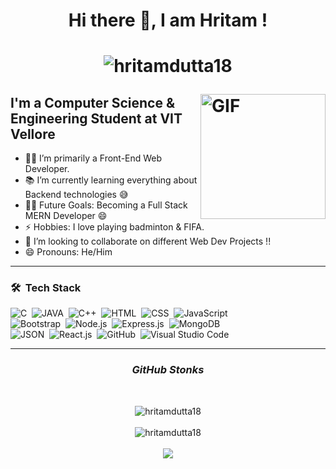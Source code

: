 <h1 align="center"><b>Hi there 👋, I am Hritam !</b><h1>
<p align="center"> 
  <img src="https://komarev.com/ghpvc/?username=hritamdutta18&label=Profile%20views&color=0e75b6&style=flat" alt="hritamdutta18"/>
</p>
  
<img align="right" alt="GIF" height="200px" src="https://media.giphy.com/media/du3J3cXyzhj75IOgvA/giphy.gif" />
  
## I'm a Computer Science & Engineering Student at VIT Vellore  

- 👨‍💻 I’m primarily a Front-End Web Developer.
- 📚 I’m currently learning everything about Backend technologies 😅
- 💪🏼 Future Goals: Becoming a Full Stack MERN Developer 😄
- ⚡ Hobbies: I love playing badminton & FIFA.
- 👯 I’m looking to collaborate on different Web Dev Projects !!
- 😄 Pronouns: He/Him

<hr>

### 🛠 &nbsp;Tech Stack

![C](https://img.shields.io/badge/-C-05122A?style=flat&logo=C&logoColor=A8B9CC)&nbsp;
![JAVA](https://img.shields.io/badge/-JAVA-05122A?style=flat&logo=JAVA&logoColor=A8B9CC)&nbsp;
![C++](https://img.shields.io/badge/-C++-05122A?style=flat&logo=C++&logoColor=A8B9CC)&nbsp;
![HTML](https://img.shields.io/badge/-HTML-05122A?style=flat&logo=HTML5)&nbsp;
![CSS](https://img.shields.io/badge/-CSS-05122A?style=flat&logo=CSS3&logoColor=1572B6)&nbsp;
![JavaScript](https://img.shields.io/badge/-JavaScript-05122A?style=flat&logo=javascript)\
![Bootstrap](https://img.shields.io/badge/-Bootstrap-05122A?style=flat&logo=bootstrap&logoColor=563D7C)&nbsp;
![Node.js](https://img.shields.io/badge/-Node.js-05122A?style=flat&logo=node.js)&nbsp;
![Express.js](https://img.shields.io/badge/-Express.js-05122A?style=flat&logo=express)&nbsp;
![MongoDB](https://img.shields.io/badge/-MongoDB-05122A?logo=mongodb&style=flat)&nbsp;\
![JSON](https://img.shields.io/badge/-JSON-05122A?style=flat&logo=json&logoColor=A8B9CC)&nbsp;
![React.js](https://img.shields.io/badge/-React.js-05122A?logo=react&style=flat)&nbsp;
![GitHub](https://img.shields.io/badge/-GitHub-05122A?style=flat&logo=github)&nbsp;
![Visual Studio Code](https://img.shields.io/badge/-Visual%20Studio%20Code-05122A?logo=visual%20studio%20code&style=flat)&nbsp;

<hr>

<i><h3 align="center">GitHub Stonks</h3></i><br>
<p align="center">
  <img src="https://github-readme-stats.vercel.app/api?username=hritamdutta18&count_private=true&theme=gotham&show_icons=true" alt="hritamdutta18"/><br><br>
  <img src="https://github-readme-stats.vercel.app/api/top-langs?username=hritamdutta18&show_icons=true&locale=en&layout=compact&theme=gotham" alt="hritamdutta18"/><br><br>
  <img src="https://github-readme-streak-stats.herokuapp.com/?user=hritamdutta18&theme=gotham")
</p>
